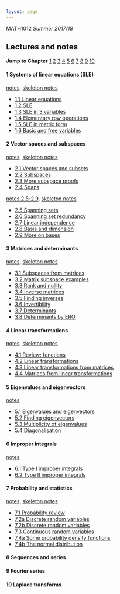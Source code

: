 ```yaml
---
layout: page
---
```


MATH1012 *Summer 2017/18*

## Lectures and notes 
**Jump to Chapter** [1](#1) [2](#2) [3](#3) [4](#4) [5](#5) [6](#6) [7](#7) [8](#8) [9](#9) [10](#10)

#### <a name="1"> 1 Systems of linear equations (SLE)</a>
[notes](https://lms.uwa.edu.au/bbcswebdav/courses/MATH1012_TS-SUMM-B_2018/notes/Chapter%201.pdf),
[skeleton notes](https://lms.uwa.edu.au/bbcswebdav/courses/MATH1012_TS-SUMM-B_2018/notes/Chapter%201%20skeleton.pdf)

* [1.1 Linear equations](https://youtu.be/tmlvYjivI5w)
* [1.2 SLE](https://youtu.be/No1g63pNs9M)
* [1.3 SLE in 3 variables](https://youtu.be/5Xcp3VGfRB0)
* [1.4 Elementary row operations](https://youtu.be/swUobZ5PJdc)
* [1.5 SLE in matrix form](https://youtu.be/X9fCz8B4TuY)
* [1.6 Basic and free variables](https://youtu.be/gbqPQ6x38N8)

#### <a name="2"> 2 Vector spaces and subspaces </a>
[notes](https://lms.uwa.edu.au/bbcswebdav/courses/MATH1012_TS-SUMM-B_2018/notes/Chapter%202%20part%201.pdf),
[skeleton notes](https://lms.uwa.edu.au/bbcswebdav/courses/MATH1012_TS-SUMM-B_2018/notes/Chapter%202%20part%201%20skeleton.pdf)

* [2.1 Vector spaces and subsets](https://youtu.be/dsWmARrsNGk)
* [2.2 Subspaces](https://youtu.be/y8RR9yBkQOQ)
* [2.3 More subspace proofs](https://youtu.be/2n-spxjp7Cg)
* [2.4 Spans](https://youtu.be/D83asbzDKUI)

[notes 2.5-2.9](https://lms.uwa.edu.au/bbcswebdav/courses/MATH1012_TS-SUMM-B_2018/notes/Chapter%202b.pdf),
[skeleton notes](https://lms.uwa.edu.au/bbcswebdav/courses/MATH1012_TS-SUMM-B_2018/notes/Chapter%202b%20sk.pdf)

* [2.5 Spanning sets](https://youtu.be/CDlnvt3XpTw)
* [2.6 Spanning set redundancy](https://youtu.be/N0UnCiK6WKw)
* [2.7 Linear independence](https://youtu.be/4l8rphTpWJc)
* [2.8 Basis and dimension](https://youtu.be/NQ-d3eGX8wQ)
* [2.9 More on bases](https://youtu.be/IGF2ayd-DKQ)

#### <a name="3"> 3 Matrices and determinants </a>

[notes](https://lms.uwa.edu.au/bbcswebdav/courses/MATH1012_TS-SUMM-B_2018/notes/Chapter%203.pdf),
[skeleton notes](https://lms.uwa.edu.au/bbcswebdav/courses/MATH1012_TS-SUMM-B_2018/notes/Chapter%203%20sk.pdf)

* [3.1 Subspaces from matrices](https://youtu.be/nZQLnjM4kDo)
* [3.2 Matrix subspace examples](https://youtu.be/aOKMrXXZ2eE)
* [3.3 Rank and nullity](https://youtu.be/fikH-Xi5jfA)
* [3.4 Inverse matrices](https://youtu.be/4Obz5DuBB8s)
* [3.5 Finding inverses](https://youtu.be/5ofazFtp0os)
* [3.6 Invertibility](https://youtu.be/QiBS6jB3gWQ)
* [3.7 Determinants](https://youtu.be/zWRHCRfvvig)
* [3.8 Determinants by ERO](https://youtu.be/tR_zdAGjx0E)


#### <a name="4"> 4 Linear transformations </a>

[notes](https://lms.uwa.edu.au/bbcswebdav/courses/MATH1012_TS-SUMM-B_2018/notes/Chapter%204.pdf),
[skeleton notes](https://lms.uwa.edu.au/bbcswebdav/courses/MATH1012_TS-SUMM-B_2018/notes/Chapter%204%20sk.pdf)

* [4.1 Review: functions](https://youtu.be/9MfQDMHlnE8)
* [4.2 Linear transformations](https://youtu.be/ZsPH0_2FQEE)
* [4.3 Linear transformations from matrices](https://youtu.be/ZVptjHg0hec)
* [4.4 Matrices from linear transformations](https://youtu.be/EW7CrRk0BQM)

#### <a name="5"> 5 Eigenvalues and eigenvectors </a>

[notes](https://lms.uwa.edu.au/bbcswebdav/courses/MATH1012_TS-SUMM-B_2018/notes/Chapter%205.pdf)

* [5.1 Eigenvalues and eigenvectors](https://youtu.be/S9IgWMyeqlw)
* [5.2 Finding eigenvectors](https://youtu.be/szFd9JXTin4)
* [5.3 Multiplicity of eigenvalues](https://youtu.be/IPApcwFIrfE)
* [5.4 Diagonalisation](https://youtu.be/PRWW-Vfn5u4)

#### <a name="6"> 6 Improper integrals </a>

[notes](https://lms.uwa.edu.au/bbcswebdav/courses/MATH1012_TS-SUMM-B_2018/notes/Chapter%206.pdf)

* [6.1 Type I improper integrals](https://youtu.be/VIkq4cKuyY0)
* [6.2 Type II improper integrals](https://youtu.be/ba6HpBlZSxg)

#### <a name="7"> 7 Probability and statistics </a>

[notes](1012_7.pdf),
[skeleton notes](1012_7_sk.pdf)

* [7.1 Probability review](https://youtu.be/5Reg4y5VuG0)
* [7.2a Discrete random variables](https://youtu.be/pOCnQHnUecI)
* [7.2b Discrete random variables](https://youtu.be/fejHRxzOKwA)
* [7.3 Continuous random variables](https://youtu.be/9hrSnUwzyxY)
* [7.4a Some probability density functions](https://youtu.be/5Nn_zWNtUI8)
* [7.4b The normal distribution](https://youtu.be/rw9f9ojtyww)

#### <a name="8"> 8 Sequences and series </a>

#### <a name="9"> 9 Fourier series</a>

#### <a name="10"> 10 Laplace transforms </a>

